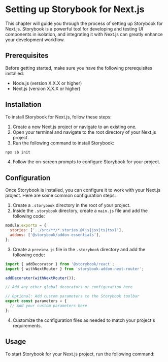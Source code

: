 # Setting up Storybook for Next.js

This chapter will guide you through the process of setting up Storybook for Next.js. Storybook is a powerful tool for developing and testing UI components in isolation, and integrating it with Next.js can greatly enhance your development workflow.

## Prerequisites

Before getting started, make sure you have the following prerequisites installed:

- Node.js (version X.X.X or higher)
- Next.js (version X.X.X or higher)

## Installation

To install Storybook for Next.js, follow these steps:

1. Create a new Next.js project or navigate to an existing one.
2. Open your terminal and navigate to the root directory of your Next.js project.
3. Run the following command to install Storybook:

  ```bash
  npx sb init
  ```

4. Follow the on-screen prompts to configure Storybook for your project.

## Configuration

Once Storybook is installed, you can configure it to work with your Next.js project. Here are some common configuration steps:

1. Create a `.storybook` directory in the root of your project.
2. Inside the `.storybook` directory, create a `main.js` file and add the following code:

  ```javascript
  module.exports = {
    stories: ['../src/**/*.stories.@(js|jsx|ts|tsx)'],
    addons: ['@storybook/addon-essentials'],
  };
  ```

3. Create a `preview.js` file in the `.storybook` directory and add the following code:

  ```javascript
  import { addDecorator } from '@storybook/react';
  import { withNextRouter } from 'storybook-addon-next-router';

  addDecorator(withNextRouter());

  // Add any other global decorators or configuration here

  // Optional: Add custom parameters to the Storybook toolbar
  export const parameters = {
    // Add your custom parameters here
  };
  ```

4. Customize the configuration files as needed to match your project's requirements.

## Usage

To start Storybook for your Next.js project, run the following command:
